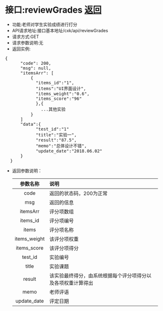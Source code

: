 # 接口:reviewGrades [返回](../用例/按评分项评定成绩用例.md)

* 功能:老师对学生实验成绩进行打分
* API请求地址:接口基本地址/cxk/api/reviewGrades
* 请求方式:GET
* 请求参数说明:无
* 返回实例:
<pre>
{
      "code": 200,
      "msg": null,
      "itemsArr": [
          {
            "items_id":"1",
            "items":"UI界面设计",
            "items_weight":"0.6",
            "items_score":"96"
            },{
              ...其他实验
          }
      ]
      "data":{
            "test_id":"1"
            "title":"实验一",
            "result":"87.5",
            "memo":"总体设计不错",
            "update_date":"2018.06.02"
      }
  }
</pre>

- 返回参数说明：

  |参数名称|说明|
  |:---------:|:-------------------------|
  |code|返回的状态码，200为正常|
  |msg|返回的信息|
  |itemsArr|评分项数组|
  |items_id|评分项编号|
  |items|评分项名称|
  |items_weight|该评分项权重|
  |items_score|该评分项得分|
  |test_id|实验编号|
  |title|实验课题|
  |result|该实验最终得分，由系统根据每个评分项得分以及各项权重计算得出|
  |memo|老师评语|
  |update_date|评定日期|

